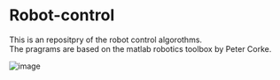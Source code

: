# Robot-control
This is an repositpry of the robot control algorothms.  
The pragrams are based on the matlab robotics toolbox by Peter Corke.

![image](https://user-images.githubusercontent.com/74742676/180223463-2e76f9d6-6d63-4a3c-8b3d-1ff41dc07bf0.png)

